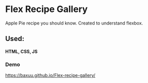 # Flex Recipe Gallery

Apple Pie recipe you should know. Created to understand flexbox.

## Used:

#### HTML, CSS, JS

### Demo
https://baxuu.github.io/Flex-recipe-gallery/